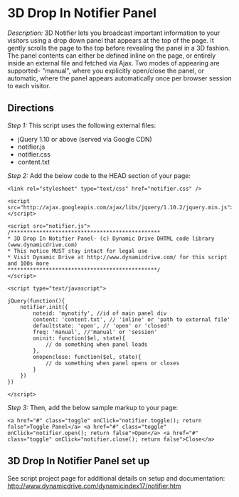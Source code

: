 # 3D Drop In Notifier Panel #

*Description:* 3D Notifier lets you broadcast important information to your visitors using a drop down panel that appears at the top of the page. It gently scrolls the page to the top before revealing the panel in a 3D fashion. The panel contents can either be defined inline on the page, or entirely inside an external file and fetched via Ajax. Two modes of appearing are supported- "manual", where you explicitly open/close the panel, or automatic, where the panel appears automatically once per browser session to each visitor.

## Directions ##

*Step 1:* This script uses the following external files:

+ jQuery 1.10 or above (served via Google CDN)
+ notifier.js
+ notifier.css
+ content.txt

*Step 2:* Add the below code to the HEAD section of your page:

	<link rel="stylesheet" type="text/css" href="notifier.css" />
	
	<script src="http://ajax.googleapis.com/ajax/libs/jquery/1.10.2/jquery.min.js"></script>
	
	<script src="notifier.js">
	/***********************************************
	* 3D Drop In Notifier Panel- (c) Dynamic Drive DHTML code library (www.dynamicdrive.com)
	* This notice MUST stay intact for legal use
	* Visit Dynamic Drive at http://www.dynamicdrive.com/ for this script and 100s more
	***********************************************/
	</script>
	
	<script type="text/javascript">
	
	jQuery(function(){
		notifier.init({
			noteid: 'mynotify', //id of main panel div
			content: 'content.txt', // 'inline' or 'path to external file'
			defaultstate: 'open', // 'open' or 'closed'
			freq: 'manual', //'manual' or 'session'
			oninit: function($el, state){
				// do something when panel loads
			},
			onopenclose: function($el, state){
				// do something when panel opens or closes
			}
		})
	})
	
	</script>


*Step 3:* Then, add the below sample markup to your page:

	<a href="#" class="toggle" onClick="notifier.toggle(); return false">Toggle Panel</a> <a href="#" class="toggle" onClick="notifier.open(); return false">Open</a> <a href="#" class="toggle" onClick="notifier.close(); return false">Close</a>

## 3D Drop In Notifier Panel set up ##

See script project page for additional details on setup and documentation: <http://www.dynamicdrive.com/dynamicindex17/notifier.htm>
